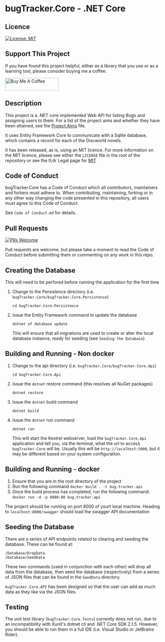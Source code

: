 # bugTracker.Core - .NET Core

## Licence

[![License: MIT](https://img.shields.io/cran/l/devtools.svg)](https://opensource.org/licenses/GPL-3.0)

## Support This Project

If you have found this project helpful, either as a library that you use or as a learning tool, please consider buying me a coffee:

<a href="https://www.buymeacoffee.com/dotnetcoreshow" target="_blank"><img src="https://www.buymeacoffee.com/assets/img/custom_images/orange_img.png" alt="Buy Me A Coffee" style="height: 41px !important;width: 174px !important" ></a>

## Description

This project is a .NET core implemented Web API for listing Bugs and assigning users to them. For a list of the project aims and whether they have been attained, see the [Project Aims](./ProjectAims.md) file.

It uses Entity Framework Core to communicate with a Sqlite database, which contains a record for each of the Discworld novels.

It has been released, as is, using an MIT licence. For more information on the MIT licence, please see either the `LICENSE` file in the root of the repository or see the tl;dr Legal page for [MIT](https://tldrlegal.com/license/mit-license)

## Code of Conduct
bugTracker.Core has a Code of Conduct which all contributors, maintainers and forkers must adhere to. When contributing, maintaining, forking or in any other way changing the code presented in this repository, all users must agree to this Code of Conduct.

See `Code of Conduct.md` for details.

## Pull Requests

[![PRs Welcome](https://img.shields.io/badge/PRs-welcome-brightgreen.svg?style=flat-square)](http://makeapullrequest.com)

Pull requests are welcome, but please take a moment to read the Code of Conduct before submitting them or commenting on any work in this repo.

## Creating the Database

This will need to be perfored before running the application for the first time

1. Change to the Persistence directory (i.e. `bugTracker.Core/bugTracker.Core.Persistence`)

    `cd bugTracker.Core.Persistence`

1. Issue the Entity Framework command to update the database

    `dotnet ef database update`

    This will ensure that all migrations are used to create or alter the local database instance, ready for seeding (see `Seeding the Database`)

## Building and Running - Non docker

1. Change to the api directory (i.e. `bugTracker.Core/bugTracker.Core.Api`)

    `cd bugTracker.Core.Api`

1. Issue the `dotnet` restore command (this resolves all NuGet packages)

    `dotnet restore`

1. Issue the `dotnet` build command

    `dotnet build`

1. Issue the `dotnet` run command

    `dotnet run`

    This will start the Kestrel webserver, load the `bugTracker.Core.Api` application and tell you, via the terminal, what the url to access `bugTracker.Core` will be. Usually this will be `http://localhost:5000`, but it may be different based on your system configuration.

## Building and Running - docker

1. Ensure that you are in the root directory of the project
1. Run the following command `docker build . -t bug.tracker.api`
1. Once the build process has completed, run the following command: `docker run -d -p 8000:80 bug.tracker.api`

The project should be running on port 8000 of yourt local machine. Heading to `localhost:8000/swagger` should load the swagger API documentation

## Seeding the Database

There are a series of API endpoints related to clearing and seeding the database. These can be found at:

    /Database/DropData
    /Database/SeedData

These two commands (used in conjunction with each other) will drop all data from the database, then seed the database (respectively) from a series of JSON files that can be found in the `SeedData` directory.

`bugTracker.Core.API` has been designed so that the user can add as much data as they like via the JSON files.

## Testing

The unit test library (`bugTracker.Core.Tests`) currently does not run, due to an incompatibility with Xunit's dotnet cli and .NET Core SDK 2.1.5. However, you should be able to run them in a full IDE (i.e. Visual Studio or JetBrains Rider).
